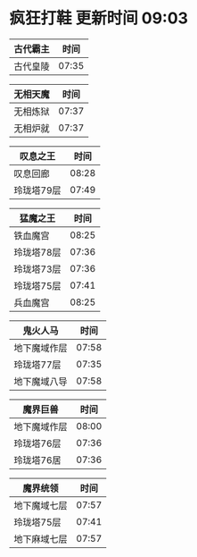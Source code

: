# 疯狂打鞋 更新时间 09:03

| 古代霸主   | 时间    |
|--------|-------|
| 古代皇陵 | 07:35 |

| 无相天魔   | 时间    |
|--------|-------|
| 无相炼狱 | 07:37 |
| 无相炉就 | 07:37 |

| 叹息之王   | 时间    |
|--------|-------|
| 叹息回廊 | 08:28 |
| 玲珑塔79层 | 07:49 |

| 猛魔之王   | 时间    |
|--------|-------|
| 铁血魔宫 | 08:25 |
| 玲珑塔78层 | 07:36 |
| 玲珑塔73层 | 07:36 |
| 玲珑塔75层 | 07:41 |
| 兵血魔宫 | 08:25 |

| 鬼火人马   | 时间    |
|--------|-------|
| 地下魔域作层 | 07:58 |
| 玲珑塔77层 | 07:35 |
| 地下魔域八导 | 07:58 |

| 魔界巨兽   | 时间    |
|--------|-------|
| 地下魔域作层 | 08:00 |
| 玲珑塔76层 | 07:36 |
| 玲珑塔76居 | 07:36 |

| 魔界统领   | 时间    |
|--------|-------|
| 地下魔域七层 | 07:57 |
| 玲珑塔75层 | 07:41 |
| 地下麻域七层 | 07:57 |